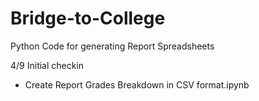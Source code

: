 # Bridge-to-College
Python Code for generating Report Spreadsheets

4/9 Initial checkin
  - Create Report Grades Breakdown in CSV format.ipynb
